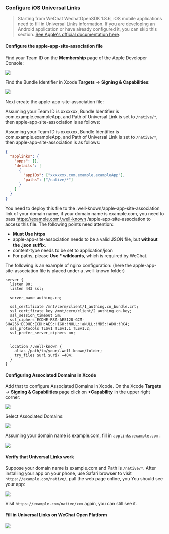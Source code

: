 <IntegrationDetailCard title="Create a mobile application on the WeChat open platform">

### Configure iOS Universal Links

> Starting from WeChat WechatOpenSDK 1.8.6, iOS mobile applications need to fill in Universal Links information. If you are developing an Android application or have already configured it, you can skip this section. [See Apple's official documentation here](https://developer.apple.com/documentation/uikit/inter-process_communication/allowing_apps_and_websites_to_link_to_your_content/enabling_universal_links).

#### Configure the apple-app-site-association file

Find your Team ID on the **Membership** page of the Apple Developer Console:

![](./images/get-apple-team-id.png)

Find the Bundle Identifier in Xcode **Targets** -> **Signing & Capabilities**:

![](./images/get-app-bundle-id.png)

Next create the apple-app-site-association file:

Assuming your Team ID is xxxxxxx, Bundle Identifier is com.example.exampleApp, and Path of Universal Link is set to `/native/*`, then apple-app-site-association is as follows:

Assuming your Team ID is xxxxxxx, Bundle Identifier is com.example.exampleApp, and Path of Universal Link is set to `/native/*`, then apple-app-site-association is as follows:

```json
{
  "applinks": {
    "apps": [],
    "details": [
      {
        "appIDs": ["xxxxxxx.com.example.exampleApp"],
        "paths": ["/native/*"]
      }
    ]
  }
}
```

You need to deploy this file to the .well-known/apple-app-site-association link of your domain name, if your domain name is example.com, you need to pass https://example.com/.well-known /apple-app-site-association to access this file. The following points need attention:

- **Must Use https**
- apple-app-site-association needs to be a valid JSON file, but **without the .json suffix**.
- content-type needs to be set to application/json
- For paths, please **Use \* wildcards**, which is required by WeChat.

The following is an example of nginx configuration: (here the apple-app-site-association file is placed under a .well-known folder)

```nginx
server {
  listen 80;
  listen 443 ssl;

  server_name authing.cn;

  ssl_certificate /mnt/cerm/client/1_authing.cn_bundle.crt;
  ssl_certificate_key /mnt/cerm/client/2_authing.cn.key;
  ssl_session_timeout 5m;
  ssl_ciphers ECDHE-RSA-AES128-GCM-SHA256:ECDHE:ECDH:AES:HIGH:!NULL:!aNULL:!MD5:!ADH:!RC4;
  ssl_protocols TLSv1 TLSv1.1 TLSv1.2;
  ssl_prefer_server_ciphers on;


  location /.well-known {
    alias /path/to/your/.well-known/folder;
    try_files $uri $uri/ =404;
  }
}
```

#### Configuring Associated Domains in Xcode

Add that to configure Associated Domains in Xcode. On the Xcode **Targets** -&gt; **Signing & Capabilities** page click on **+Capability** in the upper right corner:

![](./images/plus-icon.png)

Select Associated Domains:

![](./images/associated-domains.png)

Assuming your domain name is example.com, fill in `applinks:example.com` :
  
![](./images/example.png)

#### Verify that Universal Links work

Suppose your domain name is example.com and Path is `/native/*`. After installing your app on your phone, use Safari browser to visit `https://example.com/native/`, pull the web page online, you You should see your app:

![](./images/safari-example.png)

Visit `https://example.com/native/xxx` again, you can still see it.

#### Fill in Universal Links on WeChat Open Platform

![](./images/wechat-platform.png)

</IntegrationDetailCard>
